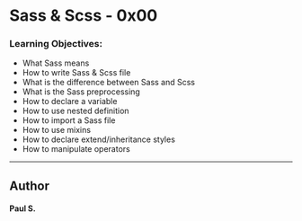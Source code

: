 # Sass & Scss - 0x00

### Learning Objectives:
*    What Sass means
*    How to write Sass & Scss file
*    What is the difference between Sass and Scss
*    What is the Sass preprocessing
*    How to declare a variable
*    How to use nested definition
*    How to import a Sass file
*    How to use mixins
*    How to declare extend/inheritance styles
*    How to manipulate operators

--- 
## Author 
#### Paul S.